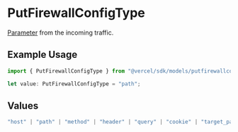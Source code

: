 # PutFirewallConfigType

[Parameter](https://vercel.com/docs/security/vercel-waf/rule-configuration#parameters) from the incoming traffic.

## Example Usage

```typescript
import { PutFirewallConfigType } from "@vercel/sdk/models/putfirewallconfigop.js";

let value: PutFirewallConfigType = "path";
```

## Values

```typescript
"host" | "path" | "method" | "header" | "query" | "cookie" | "target_path" | "raw_path" | "ip_address" | "region" | "protocol" | "scheme" | "environment" | "user_agent" | "geo_continent" | "geo_country" | "geo_country_region" | "geo_city" | "geo_as_number" | "ja4_digest" | "ja3_digest" | "rate_limit_api_id"
```